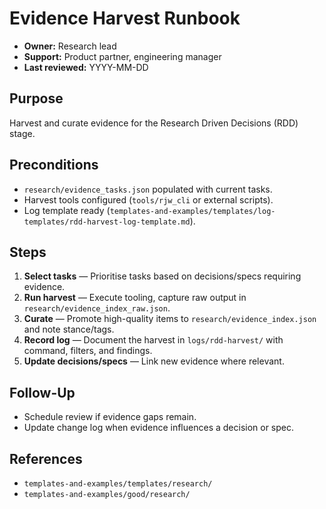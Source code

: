 # Evidence Harvest Runbook

- **Owner:** Research lead
- **Support:** Product partner, engineering manager
- **Last reviewed:** YYYY-MM-DD

## Purpose
Harvest and curate evidence for the Research Driven Decisions (RDD) stage.

## Preconditions
- `research/evidence_tasks.json` populated with current tasks.
- Harvest tools configured (`tools/rjw_cli` or external scripts).
- Log template ready (`templates-and-examples/templates/log-templates/rdd-harvest-log-template.md`).

## Steps
1. **Select tasks** — Prioritise tasks based on decisions/specs requiring
   evidence.
2. **Run harvest** — Execute tooling, capture raw output in
   `research/evidence_index_raw.json`.
3. **Curate** — Promote high-quality items to `research/evidence_index.json` and
   note stance/tags.
4. **Record log** — Document the harvest in `logs/rdd-harvest/` with command,
   filters, and findings.
5. **Update decisions/specs** — Link new evidence where relevant.

## Follow-Up
- Schedule review if evidence gaps remain.
- Update change log when evidence influences a decision or spec.

## References
- `templates-and-examples/templates/research/`
- `templates-and-examples/good/research/`
